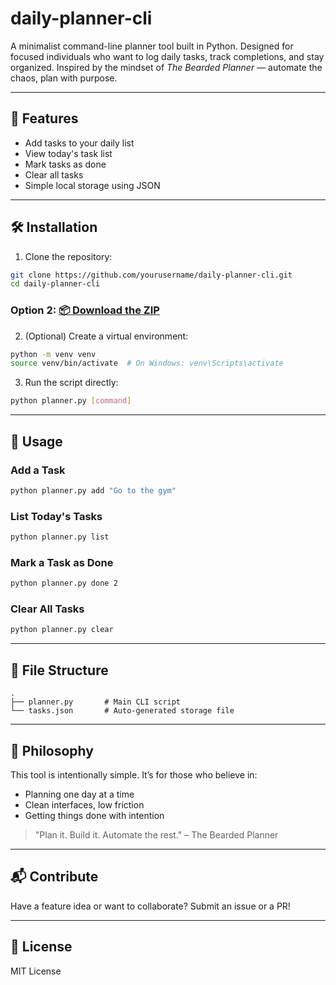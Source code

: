 # daily-planner-cli


A minimalist command-line planner tool built in Python. Designed for focused individuals who want to log daily tasks, track completions, and stay organized. Inspired by the mindset of *The Bearded Planner* — automate the chaos, plan with purpose.

---

## 🚀 Features
- Add tasks to your daily list
- View today's task list
- Mark tasks as done
- Clear all tasks
- Simple local storage using JSON

---

## 🛠️ Installation
1. Clone the repository:
```bash
git clone https://github.com/yourusername/daily-planner-cli.git
cd daily-planner-cli
```

### Option 2: [📦 Download the ZIP](sandbox:/mnt/data/daily-planner-cli.zip)
2. (Optional) Create a virtual environment:
```bash
python -m venv venv
source venv/bin/activate  # On Windows: venv\Scripts\activate
```
3. Run the script directly:
```bash
python planner.py [command]
```

---

## 📖 Usage
### Add a Task
```bash
python planner.py add "Go to the gym"
```
### List Today's Tasks
```bash
python planner.py list
```
### Mark a Task as Done
```bash
python planner.py done 2
```
### Clear All Tasks
```bash
python planner.py clear
```

---

## 📁 File Structure
```
.
├── planner.py       # Main CLI script
└── tasks.json       # Auto-generated storage file
```

---

## 🧠 Philosophy
This tool is intentionally simple. It’s for those who believe in:
- Planning one day at a time
- Clean interfaces, low friction
- Getting things done with intention

> "Plan it. Build it. Automate the rest." – The Bearded Planner

---

## 📬 Contribute
Have a feature idea or want to collaborate? Submit an issue or a PR!

---

## 📜 License
MIT License
